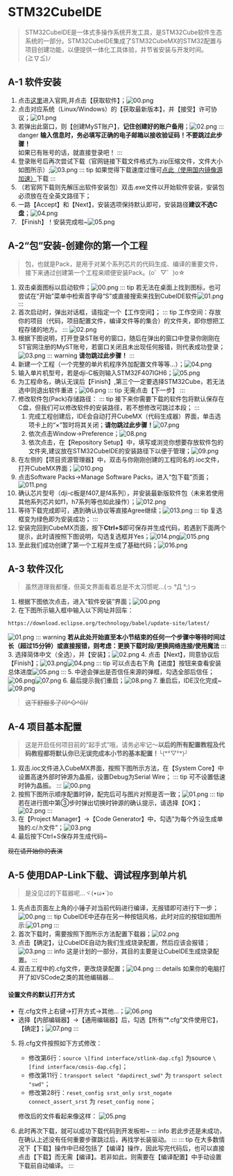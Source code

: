 # STM32CubeIDE
>STM32CubeIDE是一体式多操作系统开发工具，是STM32Cube软件生态系统的一部分。STM32CubeIDE集成了STM32CubeMX的STM32配置与项目创建功能，以便提供一体化工具体验，并节省安装与开发时间。(≧∇≦)ﾉ

## A-1 软件安装

1. 点击[这里](https://www.st.com.cn/zh/development-tools/stm32cubeide.html)进入官网,并点击【获取软件】；![00.png](../../../images/IDE/STM32CubeIDE/A1/00.png)
2. 点击对应系统（Linux/Windows）的【获取最新版本】，并【接受】许可协议；![01.png](../../../images/IDE/STM32CubeIDE/A1/01.png)
3. 若弹出此窗口，则【创建MyST账户】，**记住创建好的账户备用**；![02.png](../../../images/IDE/STM32CubeIDE/A1/02.png)
::: danger
**输入信息时，务必填写正确的电子邮箱以接收验证码！不要跳过此步骤！**  
如果已有账号的话，就直接登录吧！
:::
4. 登录账号后再次尝试下载（官网链接下载文件格式为.zip压缩文件，文件大小如图所示）;![03.png](../../../images/IDE/STM32CubeIDE/A1/03.png)
::: tip
如果觉得下载速度过慢可[点此（使用国内镜像源加速）](https://pan.baud-dance.com/d/STM32CubeIDE/st-stm32cubeide_1.18.0_24413_20250227_1633_x86_64.exe)下载
:::
5. （若官网下载则先解压出软件安装包）双击.exe文件以开始软件安装，安装包必须放在在全英文路径下；
6. 一路【Accept】和【Next】，安装选项保持默认即可，安装路径**建议不选C盘**；![04.png](../../../images/IDE/STM32CubeIDE/A1/04.png)
7. 【Finish】！安装完成啦~![05.png](../../../images/IDE/STM32CubeIDE/A1/05.png)

## A-2“包”安装-创建你的第一个工程
> 包，也就是Pack，是用于对某个系列芯片的代码生成、编译的重要文件，接下来通过创建第一个工程来顺便安装Pack。(o゜▽゜)o☆

1. 双击桌面图标以启动软件；![00.png](../../../images/IDE/STM32CubeIDE/A2/00.png)
   ::: tip
   若无法在桌面上找到图标，也可尝试在“开始”菜单中检索首字母“S”或直接搜索来找到CubeIDE软件![01.png](../../../images/IDE/STM32CubeIDE/A2/01.png)
   :::
2. 首次启动时，弹出对话框，请指定一个【工作空间】；
   ::: tip
   工作空间：存放你的项目（代码，项目配置文件，编译文件等的集合）的文件夹，即你想把工程存储的地方。
   :::
   ![02.png](../../../images/IDE/STM32CubeIDE/A2/02.png)
3. 根据下图说明，打开登录ST账号的窗口，随后在弹出的窗口中登录你刚刚在ST官网注册的MyST账号，若窗口关闭且未出现任何报错，则代表成功登录；![03.png](../../../images/IDE/STM32CubeIDE/A2/03.png)
   ::: warning
   **请勿跳过此步骤！**
   :::
4. 新建一个工程（一个完整的单片机程序外加配置文件等等...）；![04.png](../../../images/IDE/STM32CubeIDE/A2/04.png)
5. 输入单片机型号，若是dji-C板则输入STM32F407IGH6；![05.png](../../../images/IDE/STM32CubeIDE/A2/05.png)
6. 为工程命名，确认无误后【Finish】,第三个一定要选择STM32Cube，若无法选中则退出软件重进；![06.png](../../../images/IDE/STM32CubeIDE/A2/06.png)
   ::: tip
   无需点击【下一步】
   :::
7. 修改软件包(Pack)存储路径：
   ::: tip
   接下来你需要下载的软件包将默认保存在C盘，但我们可以修改软件的安装路径，若不想修改可跳过本段；
   :::
    1. 完成工程创建后，IDE会自动打开CubeMX（代码生成器）界面，单击选项卡上的“×”暂时将其关闭；**请勿跳过此步骤！**![07.png](../../../images/IDE/STM32CubeIDE/A2/07.png)
    2. 依次点击Window→Preference；![08.png](../../../images/IDE/STM32CubeIDE/A2/08.png)
    3. 依次点击，在【Repository Setup】中，填写或浏览你想要存放软件包的文件夹,建议放在STM32CubeIDE的安装路径下以便于管理；![09.png](../../../images/IDE/STM32CubeIDE/A2/09.png)
8. 在左侧的【项目资源管理器】中，双击与你刚刚创建的工程同名的.ioc文件，打开CubeMX界面；![010.png](../../../images/IDE/STM32CubeIDE/A2/010.png)
9. 点击Software Packs→Manage Software Packs，进入“包下载”页面；![011.png](../../../images/IDE/STM32CubeIDE/A2/011.png)
10. 确认芯片型号（dji-c板是f407,是f4系列），并安装最新版软件包（未来若使用其他系列芯片如f1，h7系列等也如此操作）；![012.png](../../../images/IDE/STM32CubeIDE/A2/012.png)
11. 等待下载完成即可，遇到确认协议等直接Agree继续；![013.png](../../../images/IDE/STM32CubeIDE/A2/013.png)
    ::: tip
    复选框变为绿色即为安装成功；
    :::
12. 安装完回到CubeMX页面，按下**Ctrl+S**即可保存并生成代码，若遇到下面两个提示，此时请按照下图说明，勾选复选框并Yes；![014.png](../../../images/IDE/STM32CubeIDE/A2/014.png)![015.png](../../../images/IDE/STM32CubeIDE/A2/015.png)
13. 至此我们成功创建了第一个工程并生成了基础代码；![016.png](../../../images/IDE/STM32CubeIDE/A2/016.png)

## A-3 软件汉化
> 虽然道理我都懂，但英文界面看着总是不太习惯呢...(っ °Д °;)っ

1. 根据下图依次点击，进入“软件安装”界面；![00.png](../../../images/IDE/STM32CubeIDE/A3/00.png)
2. 在下图所示输入框中输入以下网址并回车：
~~~
https://download.eclipse.org/technology/babel/update-site/latest/
~~~
![01.png](../../../images/IDE/STM32CubeIDE/A3/01.png)
::: warning
**若从此处开始直至本小节结束的任何一个步骤中等待时间过长（超过15分钟）或直接报错，则考虑：更换下载时段/更换网络连接/使用魔法**
:::
3. 选择简体中文（全选），并【安装】；![02.png](../../../images/IDE/STM32CubeIDE/A3/02.png)
4. 点击【Next】，同意协议后【Finish】；![03.png](../../../images/IDE/STM32CubeIDE/A3/03.png)![04.png](../../../images/IDE/STM32CubeIDE/A3/04.png)
   ::: tip
   可以点击右下角【进度】按钮来查看安装总体进度![05.png](../../../images/IDE/STM32CubeIDE/A3/05.png)
   :::
5. 中途会弹出是否信任来源的弹框，勾选全部后信任；![06.png](../../../images/IDE/STM32CubeIDE/A3/06.png)![07.png](../../../images/IDE/STM32CubeIDE/A3/07.png)
6. 最后提示我们重启；![08.png](../../../images/IDE/STM32CubeIDE/A3/08.png)
7. 重启后，IDE汉化完成~![09.png](../../../images/IDE/STM32CubeIDE/A3/09.png)
> ~~这下舒服多了\(0^◇^0)/~~

## A-4 项目基本配置
> 这是开启任何项目前的“起手式”哦，请务必牢记～**以后的所有配置教程及代码教程都将默认你已无误完成本小节的基本配置！**╰(\*°▽°\*)╯

1. 双击.ioc文件进入CubeMX界面，按照下图所示方法，在【System Core】中设置高速外部时钟源为晶振，设置Debug为Serial Wire；
   ::: tip
   可不设置低速时钟为晶振。
   :::
   ![00.png](../../../images/IDE/STM32CubeIDE/A4/00.png)
2. 按照下图所示顺序配置时钟，配完后可与图片对照是否一致；![01.png](../../../images/IDE/STM32CubeIDE/A4/01.png)
   ::: tip
   若在进行图中第③步时弹出切换时钟源的确认提示，请选择【OK】；![02.png](../../../images/IDE/STM32CubeIDE/A4/02.png)
   :::
3. 在【Project Manager】→【Code Generator】中，勾选“为每个外设生成单独的.c/.h文件”；![03.png](../../../images/IDE/STM32CubeIDE/A4/03.png)
4. 最后按下Ctrl+S保存并生成代码~

~~现在请开始你的表演~~

## A-5 使用DAP-Link下载、调试程序到单片机
> 是没见过的下载器呢...ヾ(•ω•`)o

1. 先点击页面左上角的小锤子对当前代码进行编译，无报错即可进行下一步；![00.png](../../../images/IDE/STM32CubeIDE/A5/00.png)
::: tip
CubeIDE中还存在另一种按钮风格，此时对应的按钮如图所示:![01.png](../../../images/IDE/STM32CubeIDE/A5/01.png)
:::
2. 首次下载时，需要按照下图所示方法配置下载器；![02.png](../../../images/IDE/STM32CubeIDE/A5/02.png)
3. 点击【确定】，让CubeIDE自动为我们生成烧录配置，然后应该会报错；![03.png](../../../images/IDE/STM32CubeIDE/A5/03.png)
::: info
这是计划的一部分，其目的主要是让CubeIDE生成烧录配置。
:::
4. 双击工程中的.cfg文件，更改烧录配置；![04.png](../../../images/IDE/STM32CubeIDE/A5/04.png)
::: details 如果你的电脑打开了如VSCode之类的其他编辑器...
#### 设置文件的默认打开方式
- 在.cfg文件上右键→打开方式→其他...；![06.png](../../../images/IDE/STM32CubeIDE/A5/06.png)
- 选择【内部编辑器】→【通用编辑器】后，勾选【所有“*.cfg“文件使用它】，【确定】；![07.png](../../../images/IDE/STM32CubeIDE/A5/07.png)
:::
5. 将.cfg文件按照如下方式修改：
   - 修改第6行：`source \[find interface/stlink-dap.cfg]` 为source `\[find interface/cmsis-dap.cfg]`；
   - 修改第11行：`transport select "dapdirect_swd"` 为 `transport select "swd"`；
   - 修改第28行：`reset_config srst_only srst_nogate connect_assert_srst` 为 `reset_config none`；

   修改后的文件看起来像这样：
![05.png](../../../images/IDE/STM32CubeIDE/A5/05.png)
6. 此时再次下载，就可以成功下载代码到开发板啦~
::: info
若此步还是未成功，在确认上述没有任何重要步骤跳过后，再找学长装驱动。
:::
::: tip
在大多数情况下【下载】操作中已经包括了【编译】操作，因此写完代码后，也可以直接点击【下载】而无需【编译】。若非如此，则需要在【编译配置】中手动设置下载前自动编译。
:::

